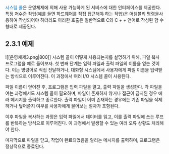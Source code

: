 <font color="#0070c0">시스템 콜</font>은 운영체제에 의해 사용 가능하게 된 서비스에 대한 인터페이스를 제공한다. 특정 저수준 작업(예를 들면 하드웨어를 직접 접근해야 하는 작업)은 어셈블리 명령을사용하여 작성되어야 하더라도 이러한 호출은 일반적으로 C와 C + + 언어로 작성된 함 수 형태로 제공된다.

## 2.3.1 예제
![[운영체제3.png|800]]
시스템 콜이 어떻게 사용되는지를 설명하기 위해, 파일 복사 프로그램을 예로 들어보자. 첫 번째 단계는 입력 파일과 출력 파일의 이름을 얻는 것이다. 이는 명령어로 직접 전달하거나, 대화형 시스템에서 사용자에게 파일 이름을 입력받는 방식으로 이루어진다. 이 과정에서 여러 I/O 시스템 콜이 사용된다.

파일 이름이 얻어진 후, 프로그램은 입력 파일을 열고, 출력 파일을 생성한다. 각 파일을 여는 과정에서도 시스템 콜이 필요하며, 파일이 존재하지 않거나 접근이 금지된 경우 에러 메시지를 출력하고 종료한다. 출력 파일이 이미 존재하는 경우에는 기존 파일을 삭제하거나 덮어쓸지 여부를 사용자에게 물어보는 절차가 포함된다.

이후 파일을 복사하는 과정은 입력 파일에서 데이터를 읽고, 이를 출력 파일에 쓰는 루프를 반복하는 방식으로 이루어진다. 이 과정에서 발생할 수 있는 여러 오류 상황도 처리해야 한다.

마지막으로 파일을 닫고, 작업이 완료되었음을 알리는 메시지를 출력하며, 프로그램은 정상적으로 종료된다.
